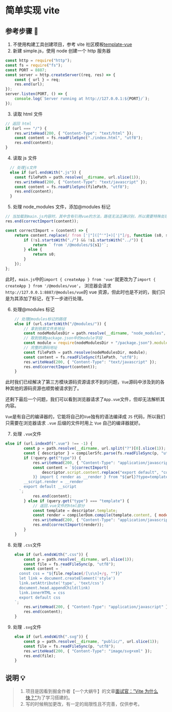 # 简单实现 vite

## 参考步骤 🤔

1. 不使用构建工具创建项目，参考 vite 社区模板[template-vue](https://github.com/vitejs/vite/tree/main/packages/create-vite/template-vue)
2. 新建 simple.js，使用 node 创建一个 http 服务器

```js
const http = require("http");
const fs = require("fs");
const PORT = 8887;
const server = http.createServer((req, res) => {
	const { url } = req;
	res.end(url);
});
server.listen(PORT, () => {
	console.log(`Server running at http://127.0.0.1:${PORT}/`);
});
```

3. 读取 html 文件

```js
// 返回 html
if (url === "/") {
	res.writeHead(200, { "Content-Type": "text/html" });
	const content = fs.readFileSync("./index.html", "utf8");
	res.end(content);
}
```

4. 读取 js 文件

```js
  // 处理js文件
  else if (url.endsWith(".js")) {
    const filePath = path.resolve(__dirname, url.slice(1));
    res.writeHead(200, { "Content-Type": "text/javascript" });
    const content = fs.readFileSync(filePath, "utf8");
    res.end(content);
  }
```

5. 处理 node_modules 文件，添加@modules 标记

```js
// 当加载到main.js内容时，其中含有引用vue的方法，路径无法正确识别，所以需要特殊处理
res.end(correctImport(content));

const correctImport = (content) => {
	return content.replace(/ from ['|"]([^'"]+)['|"]/g, function (s0, s1) {
		if (!s1.startsWith("./") && !s1.startsWith("../")) {
			return ` from '/@modules/${s1}'`;
		} else {
			return s0;
		}
	});
};
```

此时，`main.js`中的`import { createApp } from 'vue'`就更改为了`import { createApp } from '/@modules/vue'`，
浏览器会请求`http://127.0.0.1:8887/@modules/vue`的 vue 资源，但此时也是不对的，我们只是为其添加了标记，在下一步进行处理。

6. 处理@modules 标记

```js
	// 处理@modules标记的路径
	else if (url.startsWith("/@modules/")) {
		// 拿到依赖文件夹地址
		const nodeModulesDir = path.resolve(__dirname, "node_modules", url.replace("/@modules/", ""));
		// 取到依赖package.json中的module字段
		const module = require(nodeModulesDir + "/package.json").module;
		// 完整的源码地址
		const filePath = path.resolve(nodeModulesDir, module);
		const content = fs.readFileSync(filePath, "utf8");
		res.writeHead(200, { "Content-Type": "text/javascript" });
		res.end(correctImport(content));
	}
```

此时我们已经解决了第三方模块源码资源请求不到的问题，`Vue`源码中涉及到的各种其他的源码资源也顺势被请求到了。

还剩下最后一个问题，我们可以看到浏览器请求了`App.vue`文件，但却无法解析其内容。

`Vue`是有自己的编译器的，它能将自己的`Vue`独有的语法编译成 `JS` 代码，所以我们只需要在浏览器请求 `.vue` 后缀的文件时用上 `Vue` 自己的编译器就好。

7. 处理 `.vue`文件

```js
else if (url.indexOf(".vue") !== -1) {
		const p = path.resolve(__dirname, url.split("?")[0].slice(1));
		const { descriptor } = compilerSfc.parse(fs.readFileSync(p, "utf8"));
		if (!query.get("type")) {
			res.writeHead(200, { "Content-Type": "application/javascript" });
			const content = `${correctImport(
				descriptor.script.content.replace("export default", "const __script = ")
			)} import { render as __render } from "${url}?type=template"
        __script.render = __render
        export default __script
      `;
			res.end(content);
		} else if (query.get("type") === "template") {
			// 返回.vue文件的html部分
			const template = descriptor.template;
			const render = compilerDom.compile(template.content, { mode: "module" }).code;
			res.writeHead(200, { "Content-Type": "application/javascript" });
			res.end(correctImport(render));
		}
	}

```

8. 处理 `.css`文件

```js
	else if (url.endsWith(".css")) {
		const p = path.resolve(__dirname, url.slice(1));
		const file = fs.readFileSync(p, "utf8");
		const content = `
      const css = "${file.replace(/[\s\n]+/g, "")}"
      let link = document.createElement('style')
      link.setAttribute('type', 'text/css')
      document.head.appendChild(link)
      link.innerHTML = css
      export default css
    `;
		res.writeHead(200, { "Content-Type": "application/javascript" });
		res.end(content);
	}
```

9. 处理 `.svg`文件

```js
	else if (url.endsWith(".svg")) {
		const p = path.resolve(__dirname, "public/", url.slice(1));
		const file = fs.readFileSync(p, "utf8");
		res.writeHead(200, { "Content-Type": "image/svg+xml" });
		res.end(file);
	}
```

## 说明 💡

> 1. 项目是因看到掘金作者【一个大蜗牛】的文章[面试官：”Vite 为什么快？“](https://juejin.cn/post/7280747221510144054)为了学习搭建的。
> 2. 写的时候稍加更改，有一定的局限性且不完善，仅供参考。
